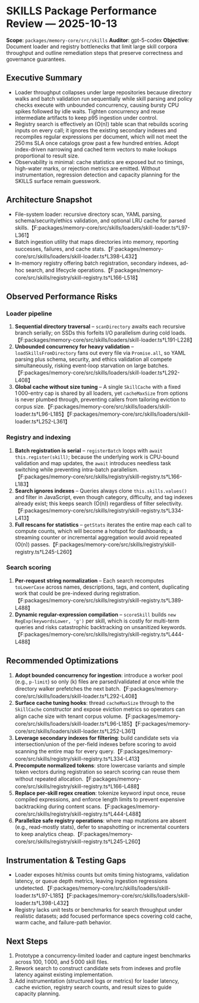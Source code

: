 # SKILLS Package Performance Review — 2025-10-13

**Scope**: `packages/memory-core/src/skills`
**Auditor**: gpt-5-codex
**Objective**: Document loader and registry bottlenecks that limit large skill corpora throughput and outline remediation steps that preserve correctness and governance guarantees.

## Executive Summary
- Loader throughput collapses under large repositories because directory walks and batch validation run sequentially while skill parsing and policy checks execute with unbounded concurrency, causing bursty CPU spikes followed by idle waits. Tighten concurrency and reuse intermediate artifacts to keep p95 ingestion under control.
- Registry search is effectively an \(O(n)\) table scan that rebuilds scoring inputs on every call; it ignores the existing secondary indexes and recompiles regular expressions per document, which will not meet the 250 ms SLA once catalogs grow past a few hundred entries. Adopt index-driven narrowing and cached term vectors to make lookups proportional to result size.
- Observability is minimal: cache statistics are exposed but no timings, high-water marks, or rejection metrics are emitted. Without instrumentation, regression detection and capacity planning for the SKILLS surface remain guesswork.

## Architecture Snapshot
- File-system loader: recursive directory scan, YAML parsing, schema/security/ethics validation, and optional LRU cache for parsed skills.【F:packages/memory-core/src/skills/loaders/skill-loader.ts†L97-L361】
- Batch ingestion utility that maps directories into memory, reporting successes, failures, and cache stats.【F:packages/memory-core/src/skills/loaders/skill-loader.ts†L398-L432】
- In-memory registry offering batch registration, secondary indexes, ad-hoc search, and lifecycle operations.【F:packages/memory-core/src/skills/registry/skill-registry.ts†L166-L518】

## Observed Performance Risks
### Loader pipeline
1. **Sequential directory traversal** – `scanDirectory` awaits each recursive branch serially; on SSDs this forfeits I/O parallelism during cold loads.【F:packages/memory-core/src/skills/loaders/skill-loader.ts†L191-L228】
2. **Unbounded concurrency for heavy validation** – `loadSkillsFromDirectory` fans out every file via `Promise.all`, so YAML parsing plus schema, security, and ethics validation all compete simultaneously, risking event-loop starvation on large batches.【F:packages/memory-core/src/skills/loaders/skill-loader.ts†L292-L408】
3. **Global cache without size tuning** – A single `SkillCache` with a fixed 1 000-entry cap is shared by all loaders, yet `cacheMaxSize` from options is never plumbed through, preventing callers from tailoring eviction to corpus size.【F:packages/memory-core/src/skills/loaders/skill-loader.ts†L96-L185】【F:packages/memory-core/src/skills/loaders/skill-loader.ts†L252-L361】

### Registry and indexing
1. **Batch registration is serial** – `registerBatch` loops with `await this.register(skill)`; because the underlying work is CPU-bound validation and map updates, the `await` introduces needless task switching while preventing intra-batch parallelism.【F:packages/memory-core/src/skills/registry/skill-registry.ts†L166-L183】
2. **Search ignores indexes** – Queries always clone `this.skills.values()` and filter in JavaScript, even though category, difficulty, and tag indexes already exist; this keeps search \(O(n)\) regardless of filter selectivity.【F:packages/memory-core/src/skills/registry/skill-registry.ts†L334-L413】
3. **Full rescans for statistics** – `getStats` iterates the entire map each call to compute counts, which will become a hotspot for dashboards; a streaming counter or incremental aggregation would avoid repeated \(O(n)\) passes.【F:packages/memory-core/src/skills/registry/skill-registry.ts†L245-L260】

### Search scoring
1. **Per-request string normalization** – Each search recomputes `toLowerCase` across names, descriptions, tags, and content, duplicating work that could be pre-indexed during registration.【F:packages/memory-core/src/skills/registry/skill-registry.ts†L389-L488】
2. **Dynamic regular-expression compilation** – `scoreSkill` builds `new RegExp(keywordsLower, 'g')` per skill, which is costly for multi-term queries and risks catastrophic backtracking on unsanitized keywords.【F:packages/memory-core/src/skills/registry/skill-registry.ts†L444-L488】

## Recommended Optimizations
1. **Adopt bounded concurrency for ingestion**: introduce a worker pool (e.g., `p-limit`) so only \(k\) files are parsed/validated at once while the directory walker prefetches the next batch.【F:packages/memory-core/src/skills/loaders/skill-loader.ts†L292-L408】
2. **Surface cache tuning hooks**: thread `cacheMaxSize` through to the `SkillCache` constructor and expose eviction metrics so operators can align cache size with tenant corpus volume.【F:packages/memory-core/src/skills/loaders/skill-loader.ts†L96-L185】【F:packages/memory-core/src/skills/loaders/skill-loader.ts†L252-L361】
3. **Leverage secondary indexes for filtering**: build candidate sets via intersection/union of the per-field indexes before scoring to avoid scanning the entire map for every query.【F:packages/memory-core/src/skills/registry/skill-registry.ts†L334-L413】
4. **Precompute normalized tokens**: store lowercase variants and simple token vectors during registration so search scoring can reuse them without repeated allocation.【F:packages/memory-core/src/skills/registry/skill-registry.ts†L166-L488】
5. **Replace per-skill regex creation**: tokenize keyword input once, reuse compiled expressions, and enforce length limits to prevent expensive backtracking during content scans.【F:packages/memory-core/src/skills/registry/skill-registry.ts†L444-L488】
6. **Parallelize safe registry operations**: where map mutations are absent (e.g., read-mostly stats), defer to snapshotting or incremental counters to keep analytics cheap.【F:packages/memory-core/src/skills/registry/skill-registry.ts†L245-L260】

## Instrumentation & Testing Gaps
- Loader exposes hit/miss counts but omits timing histograms, validation latency, or queue depth metrics, leaving ingestion regressions undetected.【F:packages/memory-core/src/skills/loaders/skill-loader.ts†L97-L185】【F:packages/memory-core/src/skills/loaders/skill-loader.ts†L398-L432】
- Registry lacks unit tests or benchmarks for search throughput under realistic datasets; add focused performance specs covering cold cache, warm cache, and failure-path behavior.

## Next Steps
1. Prototype a concurrency-limited loader and capture ingest benchmarks across 100, 1 000, and 5 000 skill files.
2. Rework search to construct candidate sets from indexes and profile latency against existing implementation.
3. Add instrumentation (structured logs or metrics) for loader latency, cache eviction, registry search counts, and result sizes to guide capacity planning.
